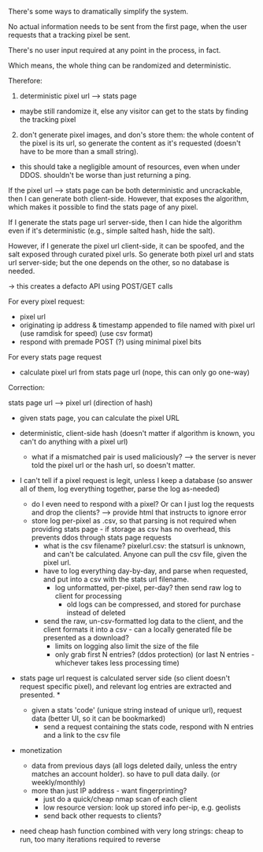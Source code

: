 There's some ways to dramatically simplify the system.

No actual information needs to be sent from the first page, when the user requests that a tracking pixel be sent. 

There's no user input required at any point in the process, in fact. 

Which means, the whole thing can be randomized and deterministic. 

Therefore: 

1. deterministic pixel url --> stats page 

- maybe still randomize it, else any visitor can get to the stats by finding the tracking pixel

2. don't generate pixel images, and don's store them: the whole content of the pixel is its url, so generate the content as it's requested (doesn't have to be more than a small string).
 - this should take a negligible amount of resources, even when under DDOS. shouldn't be worse than just returning a ping.

If the pixel url --> stats page can be both deterministic and uncrackable, then I can generate both client-side. However, that exposes the algorithm, which makes it possible to find the stats page of any pixel.

If I generate the stats page url server-side, then I can hide the algorithm even if it's deterministic (e.g., simple salted hash, hide the salt). 

However, if I generate the pixel url client-side, it can be spoofed, and the salt exposed through curated pixel urls. So generate both pixel url and stats url server-side; but the one depends on the other, so no database is needed.

-> this creates a defacto API using POST/GET calls

For every pixel request:

- pixel url
- originating ip address & timestamp appended to file named with pixel url (use ramdisk for speed) (use csv format)
- respond with premade POST (?) using minimal pixel bits

For every stats page request

- calculate pixel url from stats page url (nope, this can only go one-way)

Correction: 

stats page url --> pixel url (direction of hash)

- given stats page, you can calculate the pixel URL
- deterministic, client-side hash (doesn't matter if algorithm is known, you can't do anything with a pixel url)
  * what if a mismatched pair is used maliciously? --> the server is never told the pixel url or the hash url, so doesn't matter. 

- I can't tell if a pixel request is legit, unless I keep a database (so answer all of them, log everything together, parse the log as-needed)
  * do I even need to respond with a pixel? Or can I just log the requests and drop the clients? --> provide html that instructs to ignore error
  * store log per-pixel as .csv, so that parsing is not required when providing stats page - if storage as csv has no overhead, this prevents ddos through stats page requests
    - what is the csv filename? pixelurl.csv: the statsurl is unknown, and can't be calculated. Anyone can pull the csv file, given the pixel url.
    - have to log everything day-by-day, and parse when requested, and put into a csv with the stats url filename.
      - log unformatted, per-pixel, per-day? then send raw log to client for processing
        - old logs can be compressed, and stored for purchase instead of deleted
    - send the raw, un-csv-formatted log data to the client, and the client formats it into a csv - can a locally generated file be presented as a download?
      - limits on logging also limit the size of the file
      - only grab first N entries? (ddos protection) (or last N entries - whichever takes less processing time)
- stats page url request is calculated server side (so client doesn't request specific pixel), and relevant log entries are extracted and presented. 
  * 
  - given a stats 'code' (unique string instead of unique url), request data (better UI, so it can be bookmarked)
    * send a request containing the stats code, respond with N entries and a link to the csv file

* monetization

  - data from previous days (all logs deleted daily, unless the entry matches an account holder). so have to pull data daily. (or weekly/monthly)
  - more than just IP address - want fingerprinting?
    - just do a quick/cheap nmap scan of each client
    - low resource version: look up stored info per-ip, e.g. geolists
    - send back other requests to clients?

* need cheap hash function combined with very long strings: cheap to run, too many iterations required to reverse
